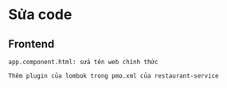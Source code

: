 # Sửa code

## Frontend

    app.component.html: sửa tên web chính thức

    Thêm plugin của lombok trong pmo.xml của restaurant-service